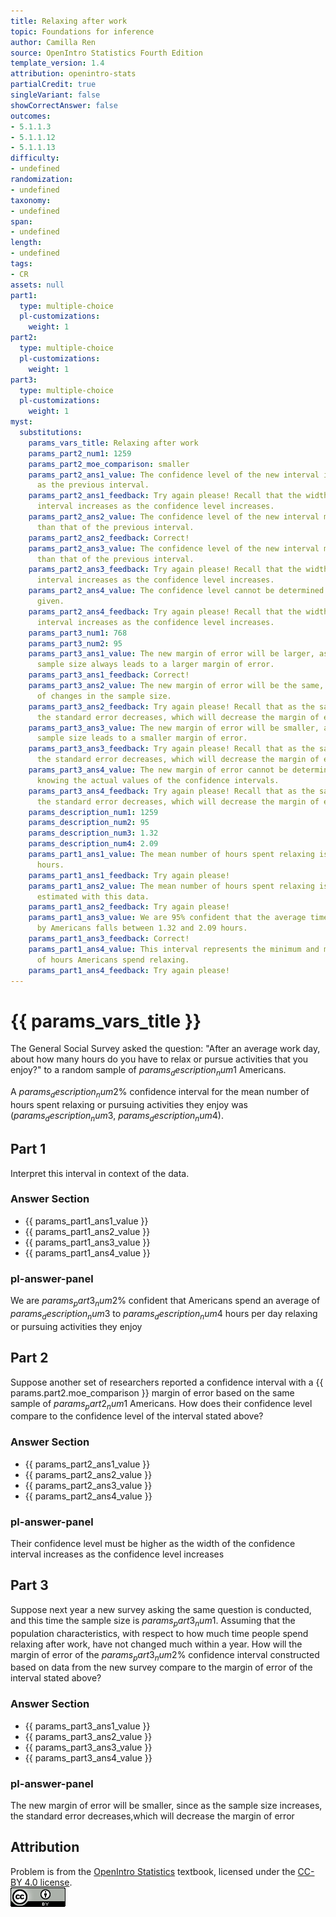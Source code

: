 ```yaml
---
title: Relaxing after work
topic: Foundations for inference
author: Camilla Ren
source: OpenIntro Statistics Fourth Edition
template_version: 1.4
attribution: openintro-stats
partialCredit: true
singleVariant: false
showCorrectAnswer: false
outcomes:
- 5.1.1.3
- 5.1.1.12
- 5.1.1.13
difficulty:
- undefined
randomization:
- undefined
taxonomy:
- undefined
span:
- undefined
length:
- undefined
tags:
- CR
assets: null
part1:
  type: multiple-choice
  pl-customizations:
    weight: 1
part2:
  type: multiple-choice
  pl-customizations:
    weight: 1
part3:
  type: multiple-choice
  pl-customizations:
    weight: 1
myst:
  substitutions:
    params_vars_title: Relaxing after work
    params_part2_num1: 1259
    params_part2_moe_comparison: smaller
    params_part2_ans1_value: The confidence level of the new interval is the same
      as the previous interval.
    params_part2_ans1_feedback: Try again please! Recall that the width of the confidence
      interval increases as the confidence level increases.
    params_part2_ans2_value: The confidence level of the new interval must be lower
      than that of the previous interval.
    params_part2_ans2_feedback: Correct!
    params_part2_ans3_value: The confidence level of the new interval must be higher
      than that of the previous interval.
    params_part2_ans3_feedback: Try again please! Recall that the width of the confidence
      interval increases as the confidence level increases.
    params_part2_ans4_value: The confidence level cannot be determined from the information
      given.
    params_part2_ans4_feedback: Try again please! Recall that the width of the confidence
      interval increases as the confidence level increases.
    params_part3_num1: 768
    params_part3_num2: 95
    params_part3_ans1_value: The new margin of error will be larger, as a smaller
      sample size always leads to a larger margin of error.
    params_part3_ans1_feedback: Correct!
    params_part3_ans2_value: The new margin of error will be the same, regardless
      of changes in the sample size.
    params_part3_ans2_feedback: Try again please! Recall that as the sample size increases,
      the standard error decreases, which will decrease the margin of error.
    params_part3_ans3_value: The new margin of error will be smaller, as a smaller
      sample size leads to a smaller margin of error.
    params_part3_ans3_feedback: Try again please! Recall that as the sample size increases,
      the standard error decreases, which will decrease the margin of error.
    params_part3_ans4_value: The new margin of error cannot be determined without
      knowing the actual values of the confidence intervals.
    params_part3_ans4_feedback: Try again please! Recall that as the sample size increases,
      the standard error decreases, which will decrease the margin of error.
    params_description_num1: 1259
    params_description_num2: 95
    params_description_num3: 1.32
    params_description_num4: 2.09
    params_part1_ans1_value: The mean number of hours spent relaxing is exactly 1.65
      hours.
    params_part1_ans1_feedback: Try again please!
    params_part1_ans2_value: The mean number of hours spent relaxing is not accurately
      estimated with this data.
    params_part1_ans2_feedback: Try again please!
    params_part1_ans3_value: We are 95% confident that the average time spent relaxing
      by Americans falls between 1.32 and 2.09 hours.
    params_part1_ans3_feedback: Correct!
    params_part1_ans4_value: This interval represents the minimum and maximum number
      of hours Americans spend relaxing.
    params_part1_ans4_feedback: Try again please!
---
```

# {{ params_vars_title }}
The General Social Survey asked the question: "After an average work day, about how many hours do you have to relax or pursue activities that you enjoy?" to a random sample of ${{ params_description_num1 }}$ Americans.

A ${{ params_description_num2 }}$% confidence interval for the mean number of hours spent relaxing or pursuing activities they enjoy was (${{ params_description_num3 }}$, ${{ params_description_num4 }}$).

## Part 1

Interpret this interval in context of the data.

### Answer Section

- {{ params_part1_ans1_value }}
- {{ params_part1_ans2_value }}
- {{ params_part1_ans3_value }}
- {{ params_part1_ans4_value }}

### pl-answer-panel

We are ${{ params_part3_num2 }}$% confident that Americans spend an average of ${{ params_description_num3 }}$ to ${{ params_description_num4 }}$ hours per day relaxing or pursuing activities they enjoy

## Part 2

Suppose another set of researchers reported a confidence interval with a {{ params.part2.moe_comparison }} margin of error based on the same sample of ${{ params_part2_num1 }}$ Americans. How does their confidence level compare to the confidence level of the interval stated above?

### Answer Section

- {{ params_part2_ans1_value }}
- {{ params_part2_ans2_value }}
- {{ params_part2_ans3_value }}
- {{ params_part2_ans4_value }}

### pl-answer-panel

Their confidence level must be higher as the width of the confidence interval increases as the confidence level increases

## Part 3

Suppose next year a new survey asking the same question is conducted, and this time the sample size is ${{ params_part3_num1 }}$. Assuming that the population characteristics, with respect to how much time people spend relaxing after work, have not changed much within a year. How will the margin of error of the ${{ params_part3_num2 }}$% confidence interval constructed based on data from the new survey compare to the margin of error of the interval stated above?

### Answer Section

- {{ params_part3_ans1_value }}
- {{ params_part3_ans2_value }}
- {{ params_part3_ans3_value }}
- {{ params_part3_ans4_value }}

### pl-answer-panel

The new margin of error will be smaller, since as the sample size increases, the standard error decreases,which will decrease the margin of error

## Attribution

Problem is from the [OpenIntro Statistics](https://openintro.org/book/os/) textbook, licensed under the [CC-BY 4.0 license](https://creativecommons.org/licenses/by/4.0/).<br>![Image representing the Creative Commons 4.0 BY license.](https://raw.githubusercontent.com/firasm/bits/master/by.png)
